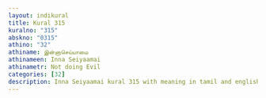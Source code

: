 ```yaml
---
layout: indikural
title: Kural 315
kuralno: "315"
abskno: "0315"
athino: "32"
athiname: இன்னாசெய்யாமை
athinameen: Inna Seiyaamai
athinametr: Not doing Evil
categories: [32]
description: Inna Seiyaamai kural 315 with meaning in tamil and english 
---
```


